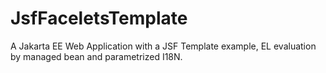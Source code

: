 # JsfFaceletsTemplate
A Jakarta EE Web Application with a JSF Template example, EL evaluation by managed bean and parametrized I18N.

